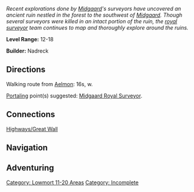 *Recent explorations done by
[Midgaard](:Category:_Midgaard "wikilink")'s surveyors have uncovered an
ancient ruin nestled in the forest to the southwest of
[Midgaard](:Category:_Midgaard "wikilink"). Though several surveyors
were killed in an intact portion of the ruin, the [royal
surveyor](Midgaard_Royal_Surveyor "wikilink") team continues to map and
thoroughly explore around the ruins.*

**Level Range:** 12-18

**Builder:** Nadreck

## Directions

Walking route from [Aelmon](Aelmon "wikilink"): 16s, w.

[Portaling](Portal "wikilink") point(s) suggested: [Midgaard Royal
Surveyor](Midgaard_Royal_Surveyor "wikilink").

## Connections

[Highways/Great Wall](Highways/Great_Wall "wikilink")

## Navigation

## Adventuring

[Category: Lowmort 11-20
Areas](Category:_Lowmort_11-20_Areas "wikilink") [Category:
Incomplete](Category:_Incomplete "wikilink")
